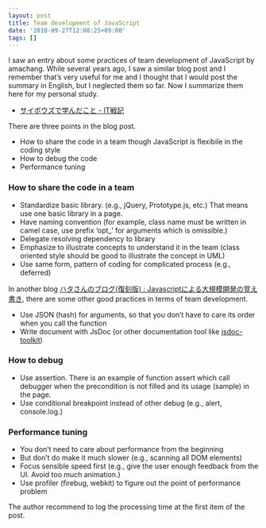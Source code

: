```yaml
---
layout: post
title: Team development of JavaScript
date: '2010-09-27T12:08:25+09:00'
tags: []
---
```

I saw an entry about some practices of team development of JavaScript by amachang.
While several years ago, I saw a similar blog post and I remember that’s very
useful for me and I thought that I would post the summary in English, but I neglected
them so far. Now I summarize them here for my personal study.

- [サイボウズで学んだこと - IT戦記](http://d.hatena.ne.jp/amachang/20100917/1284700700)

There are three points in the blog post.

- How to share the code in a team though JavaScript is flexibile in the coding style
- How to debug the code
- Performance tuning

### How to share the code in a team

- Standardize basic library. (e.g., jQuery, Prototype.js, etc.) That means use one
basic library in a page.
- Have naming convention (for example, class name must be written in camel case, use
prefix ‘opt_’ for arguments which is omissible.)
- Delegate resolving dependency to library
- Emphasize to illustrate concepts to understand it in the team (class oriented style
should be good to illustrate the concept in UML)
- Use same form, pattern of coding for complicated process (e.g., deferred)

In another blog [ハタさんのブログ(復刻版) : Javascriptによる大規模開発の覚え書き](http://blog.xole.net/article.php?id=612),
there are some other good practices in terms of team development.

- Use JSON (hash) for arguments, so that you don’t have to care its order
when you call the function
- Write document with JsDoc (or other documentation tool like [jsdoc-toolkit](http://code.google.com/p/jsdoc-toolkit/))

### How to debug

- Use assertion. There is an example of function assert which call debugger when
the precondition is not filled and its usage (sample) in the page.
- Use conditional breakpoint instead of other debug (e.g., alert, console.log.)

### Performance tuning

- You don’t need to care about performance from the beginning
- But don’t do make it much slower (e.g., scanning all DOM elements)
- Focus sensible speed first  (e.g., give the user enough feedback from the UI. Avoid too much animation.)
- Use profiler (firebug, webkit) to figure out the point of performance problem

The author recommend to log the processing time at the first item of the post.
